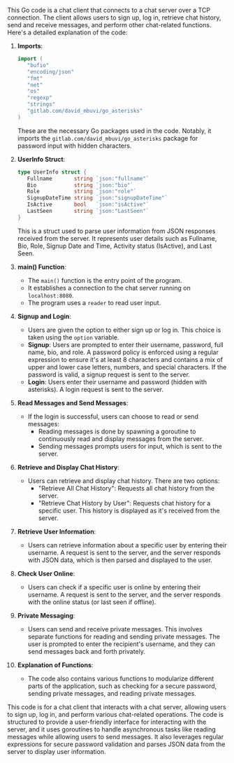This Go code is a chat client that connects to a chat server over a TCP connection. The client allows users to sign up, log in, retrieve chat history, send and receive messages, and perform other chat-related functions. Here's a detailed explanation of the code:

1. **Imports**:
   ```go
   import (
      "bufio"
      "encoding/json"
      "fmt"
      "net"
      "os"
      "regexp"
      "strings"
      "gitlab.com/david_mbuvi/go_asterisks"
   )
   ```
   These are the necessary Go packages used in the code. Notably, it imports the `gitlab.com/david_mbuvi/go_asterisks` package for password input with hidden characters.

2. **UserInfo Struct**:
   ```go
   type UserInfo struct {
      Fullname       string `json:"fullname"`
      Bio            string `json:"bio"`
      Role           string `json:"role"`
      SignupDateTime string `json:"signupDateTime"`
      IsActive       bool   `json:"isActive"`
      LastSeen       string `json:"LastSeen"`
   }
   ```
   This is a struct used to parse user information from JSON responses received from the server. It represents user details such as Fullname, Bio, Role, Signup Date and Time, Activity status (IsActive), and Last Seen.

3. **main() Function**:
   - The `main()` function is the entry point of the program.
   - It establishes a connection to the chat server running on `localhost:8080`.
   - The program uses a `reader` to read user input.

4. **Signup and Login**:
   - Users are given the option to either sign up or log in. This choice is taken using the `option` variable.
   - **Signup**: Users are prompted to enter their username, password, full name, bio, and role. A password policy is enforced using a regular expression to ensure it's at least 8 characters and contains a mix of upper and lower case letters, numbers, and special characters. If the password is valid, a signup request is sent to the server.
   - **Login**: Users enter their username and password (hidden with asterisks). A login request is sent to the server.

5. **Read Messages and Send Messages**:
   - If the login is successful, users can choose to read or send messages:
     - Reading messages is done by spawning a goroutine to continuously read and display messages from the server.
     - Sending messages prompts users for input, which is sent to the server.

6. **Retrieve and Display Chat History**:
   - Users can retrieve and display chat history. There are two options:
     - "Retrieve All Chat History": Requests all chat history from the server.
     - "Retrieve Chat History by User": Requests chat history for a specific user. This history is displayed as it's received from the server.

7. **Retrieve User Information**:
   - Users can retrieve information about a specific user by entering their username. A request is sent to the server, and the server responds with JSON data, which is then parsed and displayed to the user.

8. **Check User Online**:
   - Users can check if a specific user is online by entering their username. A request is sent to the server, and the server responds with the online status (or last seen if offline).

9. **Private Messaging**:
   - Users can send and receive private messages. This involves separate functions for reading and sending private messages. The user is prompted to enter the recipient's username, and they can send messages back and forth privately.

10. **Explanation of Functions**:
    - The code also contains various functions to modularize different parts of the application, such as checking for a secure password, sending private messages, and reading private messages.

This code is for a chat client that interacts with a chat server, allowing users to sign up, log in, and perform various chat-related operations. The code is structured to provide a user-friendly interface for interacting with the server, and it uses goroutines to handle asynchronous tasks like reading messages while allowing users to send messages. It also leverages regular expressions for secure password validation and parses JSON data from the server to display user information.